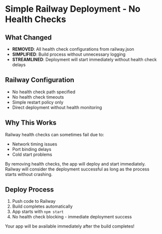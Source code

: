 # Simple Railway Deployment - No Health Checks

## What Changed
- **REMOVED**: All health check configurations from railway.json
- **SIMPLIFIED**: Build process without unnecessary logging
- **STREAMLINED**: Deployment will start immediately without health check delays

## Railway Configuration
- No health check path specified
- No health check timeouts
- Simple restart policy only
- Direct deployment without health monitoring

## Why This Works
Railway health checks can sometimes fail due to:
- Network timing issues
- Port binding delays
- Cold start problems

By removing health checks, the app will deploy and start immediately. Railway will consider the deployment successful as long as the process starts without crashing.

## Deploy Process
1. Push code to Railway
2. Build completes automatically
3. App starts with `npm start`
4. No health check blocking - immediate deployment success

Your app will be available immediately after the build completes!